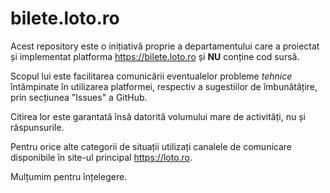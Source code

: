 # bilete.loto.ro

Acest repository este o inițiativă proprie a departamentului care a proiectat și implementat platforma https://bilete.loto.ro și **NU** conține cod sursă.

Scopul lui este facilitarea comunicării eventualelor probleme *tehnice* întâmpinate în utilizarea platformei, respectiv a sugestiilor de îmbunătățire, prin secțiunea "Issues" a GitHub.

Citirea lor este garantată însă datorită volumului mare de activități, nu și răspunsurile.

Pentru orice alte categorii de situații utilizați canalele de comunicare disponibile în site-ul principal https://loto.ro.

Mulțumim pentru înțelegere.
